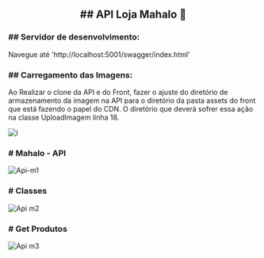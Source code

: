 <h2 align="center"> ## API Loja Mahalo 🚀</h2>

<h3 align="justify"> ## Servidor de desenvolvimento: </h3>
<p> Navegue até 'http://localhost:5001/swagger/index.html'</p>
  
<h3 align="justify"> ## Carregamento das Imagens: </h3> 
<p> Ao Realizar o clone da API  e do Front, fazer o ajuste do diretório de armazenamento da imagem na API para o diretório da pasta assets do front que está fazendo o papel do CDN.
  O diretório que deverá sofrer essa ação na classe UploadImagem linha 18.
  
 ![i](https://user-images.githubusercontent.com/80427838/155531161-bf210421-26cd-4623-a735-a63d48151ef8.jpg)
  
<h3 align="justify"> # Mahalo - API </h3> 

![Api-m1](https://user-images.githubusercontent.com/80427838/155531477-7c0438b6-0494-4b76-92db-e25920cfeefa.jpg)

<h3 align="justify"> # Classes </h3> 

![Api m2](https://user-images.githubusercontent.com/80427838/155531670-2b9dc094-c5e4-4c8c-94b1-04a4c08c463a.png)

<h3 align="justify"> # Get Produtos </h3> 


![Api m3](https://user-images.githubusercontent.com/80427838/155531824-0d456e4c-ba09-4ac0-a2cc-500f0d00faf4.jpg)

